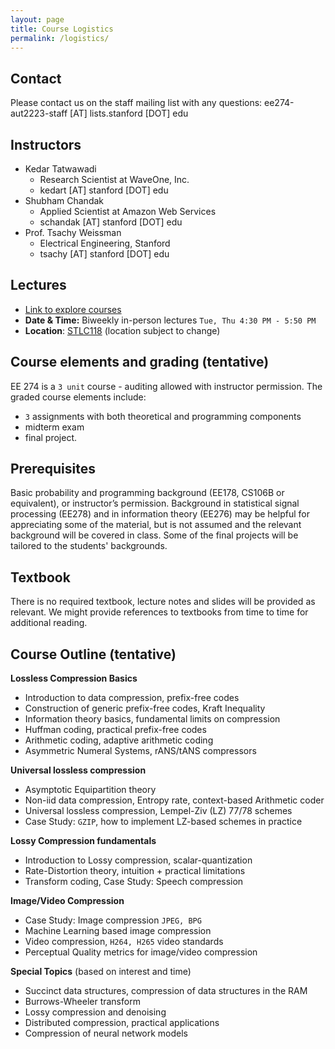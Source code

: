 ```yaml
---
layout: page
title: Course Logistics
permalink: /logistics/
---
```

## Contact
Please contact us on the staff mailing list with any questions: ee274-aut2223-staff [AT] lists.stanford [DOT] edu

## Instructors
- Kedar Tatwawadi 
    - Research Scientist at WaveOne, Inc.
    - kedart [AT] stanford [DOT] edu
- Shubham Chandak 
    - Applied Scientist at Amazon Web Services
    - schandak [AT] stanford [DOT] edu
- Prof. Tsachy Weissman 
    - Electrical Engineering, Stanford
    - tsachy [AT] stanford [DOT] edu

## Lectures
- [Link to explore courses](https://explorecourses.stanford.edu/search?view=catalog&filter-coursestatus-Active=on&page=0&catalog=&academicYear=&q=EE274&collapse=)
- **Date & Time:** Biweekly in-person lectures `Tue, Thu 4:30 PM - 5:50 PM`
- **Location**: [STLC118](http://campus-map.stanford.edu/?srch=STLC+118) (location subject to change)


## Course elements and grading (tentative)
EE 274 is a `3 unit` course - auditing allowed with instructor permission. The graded course elements include:

- `3` assignments with both theoretical and programming components
- midterm exam
- final project. 

## Prerequisites
Basic probability and programming background (EE178, CS106B or equivalent), or instructor’s permission. Background in statistical signal processing (EE278) and in information theory (EE276) may be helpful for appreciating some of the material, but is not assumed and the relevant background will be covered in class. Some of the final projects will be tailored to the students' backgrounds. 

## Textbook
There is no required textbook, lecture notes and slides will be provided as relevant. 
We might provide references to textbooks from time to time for additional reading.

## Course Outline (tentative)
**Lossless Compression Basics**
- Introduction to data compression, prefix-free codes
- Construction of generic prefix-free codes, Kraft Inequality
- Information theory basics, fundamental limits on compression
- Huffman coding, practical prefix-free codes
- Arithmetic coding, adaptive arithmetic coding
- Asymmetric Numeral Systems, rANS/tANS compressors

**Universal lossless compression**
- Asymptotic Equipartition theory
- Non-iid data compression, Entropy rate, context-based Arithmetic coder
- Universal lossless compression, Lempel-Ziv (LZ) 77/78 schemes
- Case Study: `GZIP`, how to implement LZ-based schemes in practice

**Lossy Compression fundamentals**
- Introduction to Lossy compression, scalar-quantization
- Rate-Distortion theory, intuition + practical limitations
- Transform coding, Case Study: Speech compression

**Image/Video Compression**
- Case Study: Image compression `JPEG, BPG`
- Machine Learning based image compression
- Video compression, `H264, H265` video standards
- Perceptual Quality metrics for image/video compression

**Special Topics**
(based on interest and time) 
- Succinct data structures, compression of data structures in the RAM
- Burrows-Wheeler transform
- Lossy compression and denoising
- Distributed compression, practical applications
- Compression of neural network models







